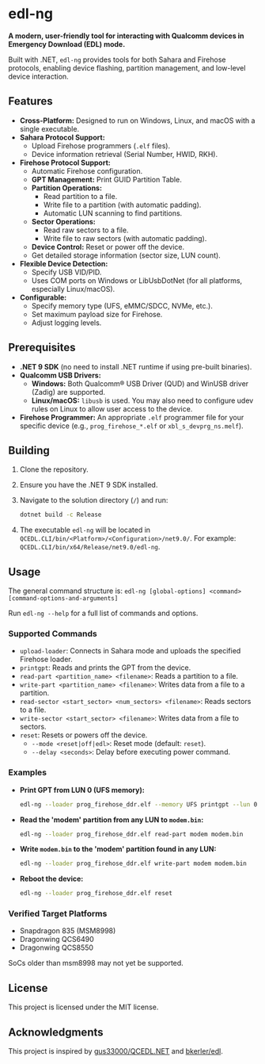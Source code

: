 # edl-ng

**A modern, user-friendly tool for interacting with Qualcomm devices in Emergency Download (EDL) mode.**

Built with .NET, `edl-ng` provides tools for both Sahara and Firehose protocols, enabling device flashing, partition management, and low-level device interaction.

## Features

* **Cross-Platform:** Designed to run on Windows, Linux, and macOS with a single executable.
* **Sahara Protocol Support:**
  * Upload Firehose programmers (`.elf` files).
  * Device information retrieval (Serial Number, HWID, RKH).
* **Firehose Protocol Support:**
  * Automatic Firehose configuration.
  * **GPT Management:** Print GUID Partition Table.
  * **Partition Operations:**
    * Read partition to a file.
    * Write file to a partition (with automatic padding).
    * Automatic LUN scanning to find partitions.
  * **Sector Operations:**
    * Read raw sectors to a file.
    * Write file to raw sectors (with automatic padding).
  * **Device Control:** Reset or power off the device.
  * Get detailed storage information (sector size, LUN count).
* **Flexible Device Detection:**
  * Specify USB VID/PID.
  * Uses COM ports on Windows or LibUsbDotNet (for all platforms, especially Linux/macOS).
* **Configurable:**
  * Specify memory type (UFS, eMMC/SDCC, NVMe, etc.).
  * Set maximum payload size for Firehose.
  * Adjust logging levels.

## Prerequisites

* **.NET 9 SDK** (no need to install .NET runtime if using pre-built binaries).
* **Qualcomm USB Drivers:**
  * **Windows:** Both Qualcomm® USB Driver (QUD) and WinUSB driver (Zadig) are supported.
  * **Linux/macOS:** `libusb` is used. You may also need to configure udev rules on Linux to allow user access to the device.
* **Firehose Programmer:** An appropriate `.elf` programmer file for your specific device (e.g., `prog_firehose_*.elf` or `xbl_s_devprg_ns.melf`).

## Building

1. Clone the repository.
2. Ensure you have the .NET 9 SDK installed.
3. Navigate to the solution directory (`/`) and run:

    ```bash
    dotnet build -c Release
    ```

4. The executable `edl-ng` will be located in `QCEDL.CLI/bin/<Platform>/<Configuration>/net9.0/`. For example: `QCEDL.CLI/bin/x64/Release/net9.0/edl-ng`.

## Usage

The general command structure is:
`edl-ng [global-options] <command> [command-options-and-arguments]`

Run `edl-ng --help` for a full list of commands and options.

### Supported Commands

* `upload-loader`: Connects in Sahara mode and uploads the specified Firehose loader.
* `printgpt`: Reads and prints the GPT from the device.
* `read-part <partition_name> <filename>`: Reads a partition to a file.
* `write-part <partition_name> <filename>`: Writes data from a file to a partition.
* `read-sector <start_sector> <num_sectors> <filename>`: Reads sectors to a file.
* `write-sector <start_sector> <filename>`: Writes data from a file to sectors.
* `reset`: Resets or powers off the device.
  * `--mode <reset|off|edl>`: Reset mode (default: `reset`).
  * `--delay <seconds>`: Delay before executing power command.

### Examples

* **Print GPT from LUN 0 (UFS memory):**

    ```bash
    edl-ng --loader prog_firehose_ddr.elf --memory UFS printgpt --lun 0
    ```

* **Read the 'modem' partition from any LUN to `modem.bin`:**

    ```bash
    edl-ng --loader prog_firehose_ddr.elf read-part modem modem.bin
    ```

* **Write `modem.bin` to the 'modem' partition found in any LUN:**

    ```bash
    edl-ng --loader prog_firehose_ddr.elf write-part modem modem.bin
    ```

* **Reboot the device:**

    ```bash
    edl-ng --loader prog_firehose_ddr.elf reset
    ```

### Verified Target Platforms

* Snapdragon 835 (MSM8998)
* Dragonwing QCS6490
* Dragonwing QCS8550

SoCs older than msm8998 may not yet be supported.

## License

This project is licensed under the MIT license.

## Acknowledgments

This project is inspired by [gus33000/QCEDL.NET](https://github.com/gus33000/QCEDL.NET) and [bkerler/edl](https://github.com/bkerler/edl).

